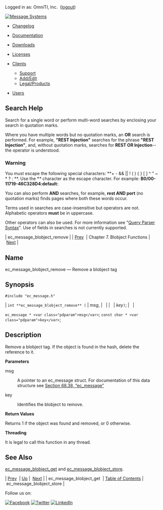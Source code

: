 Logged in as: OmniTI, Inc.  ([logout](https://support.messagesystems.com/logout.php))

[![Message Systems](https://support.messagesystems.com/images/ms-white205.png)](https://support.messagesystems.com/start.php) 

*   [Changelog](https://support.messagesystems.com/start.php?show=changelog)
*   [Documentation](https://support.messagesystems.com/docs/)
*   [Downloads](https://support.messagesystems.com/start.php)

*   [Licenses](https://support.messagesystems.com/license_summary.php)
*   <a href="">Clients</a>
    *   [Support](https://support.messagesystems.com/cs.php)
    *   [Add/Edit](https://support.messagesystems.com/edit_client.php)
    *   [Legal/Products](https://support.messagesystems.com/edit_products.php)
*   [Users](https://support.messagesystems.com/edit_customer.php)

## Search Help

Search for a single word or perform multi-word searches by enclosing your search in quotation marks.

Where you have multiple words but no quotation marks, an **OR** search is performed. For example, **"REST Injection"** searches for the phrase **"REST Injection"**, and, without quotation marks, searches for **REST OR Injection**--the operator is understood.

### Warning

You must escape the following special characters: **+ - && || ! ( ) { } [ ] ^ " ~ * ? : \**. Use the **\** character as the escape character. For example: **B0/00-11719-46C328D4\:default\:**

You can also perform **AND** searches, for example, **rest AND port** (no quotation marks) finds pages where both these words occur.

Terms used in searches are case-insensitive but operators are not. Alphabetic operators **must** be in uppercase.

Other operators can also be used. For more information see "[Query Parser Syntax](https://lucene.apache.org/core/old_versioned_docs/versions/3_0_0/queryparsersyntax.html)". Use of fields in searches is not currently supported.

| ec_message_blobject_remove |
| [Prev](apis.ec_message_blobject_get.php)  | Chapter 7. Blobject Functions |  [Next](apis.ec_message_blobject_store.php) |

<a name="apis.ec_message_blobject_remove"></a>
## Name

ec_message_blobject_remove — Remove a blobject tag

## Synopsis

`#include "ec_message.h"`

| `int **ec_message_blobject_remove** (` | <var class="pdparam">msg</var>, |   |
|   | <var class="pdparam">key</var>`)`; |   |

`ec_message * <var class="pdparam">msg</var>`;
`const char * <var class="pdparam">key</var>`;<a name="idp20356656"></a>
## Description

Remove a blobject tag. If the object is found in the hash, delete the reference to it.

**Parameters**

<dl class="variablelist">

<dt>msg</dt>

<dd>

A pointer to an ec_message struct. For documentation of this data structure see [Section 68.38, “ec_message”](structs.ec_message.php "68.38. ec_message")

</dd>

<dt>key</dt>

<dd>

Identifies the blobject to remove.

</dd>

</dl>

**Return Values**

Returns 1 if the object was found and removed, or 0 otherwise.

**Threading**

It is legal to call this function in any thread.

<a name="idp20365184"></a>
## See Also

[ec_message_blobject_get](apis.ec_message_blobject_get.php "ec_message_blobject_get") and [ec_message_blobject_store](apis.ec_message_blobject_store.php "ec_message_blobject_store").

| [Prev](apis.ec_message_blobject_get.php)  | [Up](blobject.php) |  [Next](apis.ec_message_blobject_store.php) |
| ec_message_blobject_get  | [Table of Contents](index.php) |  ec_message_blobject_store |

Follow us on:

[![Facebook](https://support.messagesystems.com/images/icon-facebook.png)](http://www.facebook.com/messagesystems) [![Twitter](https://support.messagesystems.com/images/icon-twitter.png)](http://twitter.com/#!/MessageSystems) [![LinkedIn](https://support.messagesystems.com/images/icon-linkedin.png)](http://www.linkedin.com/company/message-systems)